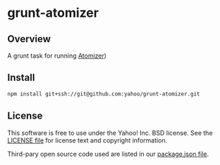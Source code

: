 # grunt-atomizer 

## Overview

A grunt task for running [Atomizer](http://github.com/yahoo/atomizer))

## Install

```bash
npm install git+ssh://git@github.com:yahoo/grunt-atomizer.git 
```

## License

This software is free to use under the Yahoo! Inc. BSD license.
See the [LICENSE file][] for license text and copyright information.

[LICENSE file]: https://github.com/yahoo/atomizer/blob/master/LICENSE.md

Third-pary open source code used are listed in our [package.json file]( https://github.com/yahoo/atomizer/blob/master/package.json).
